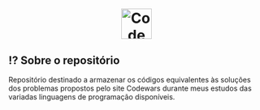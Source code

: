 <h1 align="center">
  <img alt="Codewars logo" height="60" title="Header icon" src="https://www.codewars.com/packs/assets/logo.61192cf7.svg" />
</h1>

## ⁉ Sobre o repositório

Repositório destinado a armazenar os códigos equivalentes às soluções dos problemas propostos pelo site Codewars durante meus estudos das variadas linguagens de programação disponíveis.
